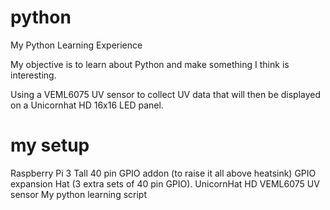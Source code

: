 # python
My Python Learning Experience

My objective is to learn about Python and make something I think is interesting.

Using a VEML6075 UV sensor to collect UV data that will then be displayed on a Unicornhat HD 16x16 LED panel.


# my setup
Raspberry Pi 3
Tall 40 pin GPIO addon (to raise it all above heatsink)
GPIO expansion Hat (3 extra sets of 40 pin GPIO).
UnicornHat HD
VEML6075 UV sensor
My python learning script

